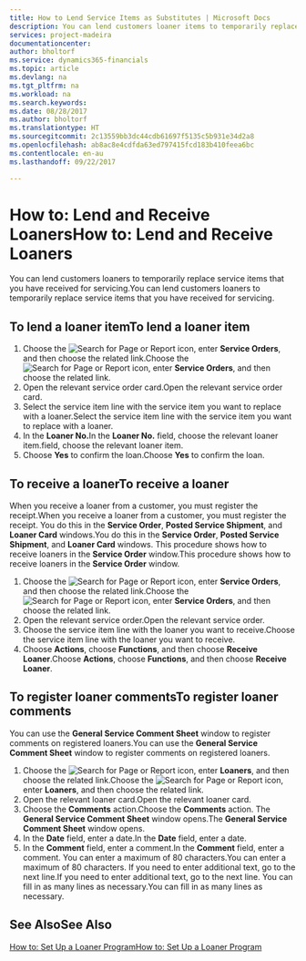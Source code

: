 ```yaml
---
title: How to Lend Service Items as Substitutes | Microsoft Docs
description: You can lend customers loaner items to temporarily replace service items that you have received for servicing.
services: project-madeira
documentationcenter: 
author: bholtorf
ms.service: dynamics365-financials
ms.topic: article
ms.devlang: na
ms.tgt_pltfrm: na
ms.workload: na
ms.search.keywords: 
ms.date: 08/28/2017
ms.author: bholtorf
ms.translationtype: HT
ms.sourcegitcommit: 2c13559bb3dc44cdb61697f5135c5b931e34d2a8
ms.openlocfilehash: ab8ac8e4cdfda63ed797415fcd183b410feea6bc
ms.contentlocale: en-au
ms.lasthandoff: 09/22/2017

---
```

# <a name="how-to-lend-and-receive-loaners"></a><span data-ttu-id="d0166-103">How to: Lend and Receive Loaners</span><span class="sxs-lookup"><span data-stu-id="d0166-103">How to: Lend and Receive Loaners</span></span>
<span data-ttu-id="d0166-104">You can lend customers loaners to temporarily replace service items that you have received for servicing.</span><span class="sxs-lookup"><span data-stu-id="d0166-104">You can lend customers loaners to temporarily replace service items that you have received for servicing.</span></span>  
  
## <a name="to-lend-a-loaner-item"></a><span data-ttu-id="d0166-105">To lend a loaner item</span><span class="sxs-lookup"><span data-stu-id="d0166-105">To lend a loaner item</span></span>    
1. <span data-ttu-id="d0166-106">Choose the ![Search for Page or Report](media/ui-search/search_small.png "Search for Page or Report icon") icon, enter **Service Orders**, and then choose the related link.</span><span class="sxs-lookup"><span data-stu-id="d0166-106">Choose the ![Search for Page or Report](media/ui-search/search_small.png "Search for Page or Report icon") icon, enter **Service Orders**, and then choose the related link.</span></span>  
2. <span data-ttu-id="d0166-107">Open the relevant service order card.</span><span class="sxs-lookup"><span data-stu-id="d0166-107">Open the relevant service order card.</span></span>  
3. <span data-ttu-id="d0166-108">Select the service item line with the service item you want to replace with a loaner.</span><span class="sxs-lookup"><span data-stu-id="d0166-108">Select the service item line with the service item you want to replace with a loaner.</span></span>  
4. <span data-ttu-id="d0166-109">In the **Loaner No.**</span><span class="sxs-lookup"><span data-stu-id="d0166-109">In the **Loaner No.**</span></span> <span data-ttu-id="d0166-110">field, choose the relevant loaner item.</span><span class="sxs-lookup"><span data-stu-id="d0166-110">field, choose the relevant loaner item.</span></span>  
5. <span data-ttu-id="d0166-111">Choose **Yes** to confirm the loan.</span><span class="sxs-lookup"><span data-stu-id="d0166-111">Choose **Yes** to confirm the loan.</span></span>  

## <a name="to-receive-a-loaner"></a><span data-ttu-id="d0166-112">To receive a loaner</span><span class="sxs-lookup"><span data-stu-id="d0166-112">To receive a loaner</span></span>  
<span data-ttu-id="d0166-113">When you receive a loaner from a customer, you must register the receipt.</span><span class="sxs-lookup"><span data-stu-id="d0166-113">When you receive a loaner from a customer, you must register the receipt.</span></span> <span data-ttu-id="d0166-114">You do this in the **Service Order**, **Posted Service Shipment**, and **Loaner Card** windows.</span><span class="sxs-lookup"><span data-stu-id="d0166-114">You do this in the **Service Order**, **Posted Service Shipment**, and **Loaner Card** windows.</span></span> <span data-ttu-id="d0166-115">This procedure shows how to receive loaners in the **Service Order** window.</span><span class="sxs-lookup"><span data-stu-id="d0166-115">This procedure shows how to receive loaners in the **Service Order** window.</span></span>  
  
1. <span data-ttu-id="d0166-116">Choose the ![Search for Page or Report](media/ui-search/search_small.png "Search for Page or Report icon") icon, enter **Service Orders**, and then choose the related link.</span><span class="sxs-lookup"><span data-stu-id="d0166-116">Choose the ![Search for Page or Report](media/ui-search/search_small.png "Search for Page or Report icon") icon, enter **Service Orders**, and then choose the related link.</span></span>  
2. <span data-ttu-id="d0166-117">Open the relevant service order.</span><span class="sxs-lookup"><span data-stu-id="d0166-117">Open the relevant service order.</span></span>  
3. <span data-ttu-id="d0166-118">Choose the service item line with the loaner you want to receive.</span><span class="sxs-lookup"><span data-stu-id="d0166-118">Choose the service item line with the loaner you want to receive.</span></span>  
4. <span data-ttu-id="d0166-119">Choose **Actions**, choose **Functions**, and then choose **Receive Loaner**.</span><span class="sxs-lookup"><span data-stu-id="d0166-119">Choose **Actions**, choose **Functions**, and then choose **Receive Loaner**.</span></span>  

## <a name="to-register-loaner-comments"></a><span data-ttu-id="d0166-120">To register loaner comments</span><span class="sxs-lookup"><span data-stu-id="d0166-120">To register loaner comments</span></span>  
<span data-ttu-id="d0166-121">You can use the **General Service Comment Sheet** window to register comments on registered loaners.</span><span class="sxs-lookup"><span data-stu-id="d0166-121">You can use the **General Service Comment Sheet** window to register comments on registered loaners.</span></span>  
  
1. <span data-ttu-id="d0166-122">Choose the ![Search for Page or Report](media/ui-search/search_small.png "Search for Page or Report icon") icon, enter **Loaners**, and then choose the related link.</span><span class="sxs-lookup"><span data-stu-id="d0166-122">Choose the ![Search for Page or Report](media/ui-search/search_small.png "Search for Page or Report icon") icon, enter **Loaners**, and then choose the related link.</span></span>  
2. <span data-ttu-id="d0166-123">Open the relevant loaner card.</span><span class="sxs-lookup"><span data-stu-id="d0166-123">Open the relevant loaner card.</span></span>  
3. <span data-ttu-id="d0166-124">Choose the **Comments** action.</span><span class="sxs-lookup"><span data-stu-id="d0166-124">Choose the **Comments** action.</span></span> <span data-ttu-id="d0166-125">The **General Service Comment Sheet** window opens.</span><span class="sxs-lookup"><span data-stu-id="d0166-125">The **General Service Comment Sheet** window opens.</span></span>  
4. <span data-ttu-id="d0166-126">In the **Date** field, enter a date.</span><span class="sxs-lookup"><span data-stu-id="d0166-126">In the **Date** field, enter a date.</span></span>  
5. <span data-ttu-id="d0166-127">In the **Comment** field, enter a comment.</span><span class="sxs-lookup"><span data-stu-id="d0166-127">In the **Comment** field, enter a comment.</span></span> <span data-ttu-id="d0166-128">You can enter a maximum of 80 characters.</span><span class="sxs-lookup"><span data-stu-id="d0166-128">You can enter a maximum of 80 characters.</span></span> <span data-ttu-id="d0166-129">If you need to enter additional text, go to the next line.</span><span class="sxs-lookup"><span data-stu-id="d0166-129">If you need to enter additional text, go to the next line.</span></span> <span data-ttu-id="d0166-130">You can fill in as many lines as necessary.</span><span class="sxs-lookup"><span data-stu-id="d0166-130">You can fill in as many lines as necessary.</span></span>  
  
## <a name="see-also"></a><span data-ttu-id="d0166-131">See Also</span><span class="sxs-lookup"><span data-stu-id="d0166-131">See Also</span></span>  
[<span data-ttu-id="d0166-132">How to: Set Up a Loaner Program</span><span class="sxs-lookup"><span data-stu-id="d0166-132">How to: Set Up a Loaner Program</span></span>](service-how-setup-loaner-program.md)   

